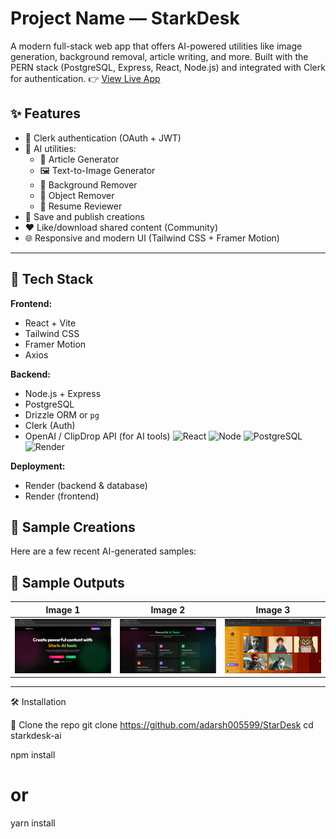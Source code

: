 # Project Name — StarkDesk 

A modern full-stack web app that offers AI-powered utilities like image generation, background removal, article writing, and more. Built with the PERN stack (PostgreSQL, Express, React, Node.js) and integrated with Clerk for authentication.
👉 [View Live App](https://star-desk.vercel.app)


## ✨ Features

- 🔐 Clerk authentication (OAuth + JWT)
- 🧠 AI utilities:
  - 📝 Article Generator
  - 🖼️ Text-to-Image Generator
  - 🧹 Background Remover
  - 🎯 Object Remover
  - 📄 Resume Reviewer
- 💾 Save and publish creations
- ❤️ Like/download shared content (Community)
- 🌐 Responsive and modern UI (Tailwind CSS + Framer Motion)

---

## 🧰 Tech Stack

**Frontend:**
- React + Vite
- Tailwind CSS
- Framer Motion
- Axios

**Backend:**
- Node.js + Express
- PostgreSQL
- Drizzle ORM or `pg`
- Clerk (Auth)
- OpenAI / ClipDrop API (for AI tools)
![React](https://img.shields.io/badge/Frontend-React-blue)
![Node](https://img.shields.io/badge/Backend-Node.js-green)
![PostgreSQL](https://img.shields.io/badge/Database-PostgreSQL-blue)
![Render](https://img.shields.io/badge/Hosted%20On-Render-orange)


**Deployment:**
- Render (backend & database)
- Render (frontend)

## 📸 Sample Creations

Here are a few recent AI-generated samples:

## 📸 Sample Outputs

| Image 1 | Image 2 | Image 3 |
|--------|---------|---------|
| ![](client/src/assets/Screenshot%20(168).png) | ![](client/src/assets/Screenshot%20(169).png) | ![](client/src/assets/Screenshot%20(171).png) |

---
 🛠️ Installation

🚩 Clone the repo
git clone https://github.com/adarsh005599/StarDesk
cd starkdesk-ai

npm install
# or
yarn install


